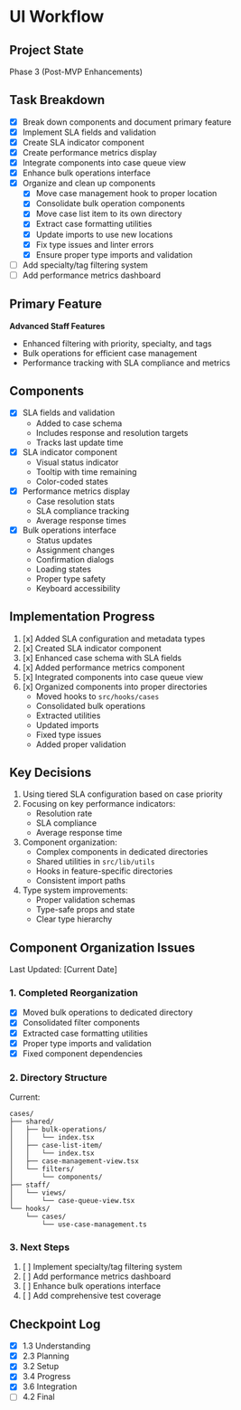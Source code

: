 # UI Workflow

## Project State
Phase 3 (Post-MVP Enhancements)

## Task Breakdown
- [x] Break down components and document primary feature
- [x] Implement SLA fields and validation
- [x] Create SLA indicator component
- [x] Create performance metrics display
- [x] Integrate components into case queue view
- [x] Enhance bulk operations interface
- [x] Organize and clean up components
  - [x] Move case management hook to proper location
  - [x] Consolidate bulk operation components
  - [x] Move case list item to its own directory
  - [x] Extract case formatting utilities
  - [x] Update imports to use new locations
  - [x] Fix type issues and linter errors
  - [x] Ensure proper type imports and validation
- [ ] Add specialty/tag filtering system
- [ ] Add performance metrics dashboard

## Primary Feature
**Advanced Staff Features**
- Enhanced filtering with priority, specialty, and tags
- Bulk operations for efficient case management
- Performance tracking with SLA compliance and metrics

## Components
- [x] SLA fields and validation
  - Added to case schema
  - Includes response and resolution targets
  - Tracks last update time
- [x] SLA indicator component
  - Visual status indicator
  - Tooltip with time remaining
  - Color-coded states
- [x] Performance metrics display
  - Case resolution stats
  - SLA compliance tracking
  - Average response times
- [x] Bulk operations interface
  - Status updates
  - Assignment changes
  - Confirmation dialogs
  - Loading states
  - Proper type safety
  - Keyboard accessibility

## Implementation Progress
1. [x] Added SLA configuration and metadata types
2. [x] Created SLA indicator component
3. [x] Enhanced case schema with SLA fields
4. [x] Added performance metrics component
5. [x] Integrated components into case queue view
6. [x] Organized components into proper directories
   - Moved hooks to `src/hooks/cases`
   - Consolidated bulk operations
   - Extracted utilities
   - Updated imports
   - Fixed type issues
   - Added proper validation

## Key Decisions
1. Using tiered SLA configuration based on case priority
2. Focusing on key performance indicators:
   - Resolution rate
   - SLA compliance
   - Average response time
3. Component organization:
   - Complex components in dedicated directories
   - Shared utilities in `src/lib/utils`
   - Hooks in feature-specific directories
   - Consistent import paths
4. Type system improvements:
   - Proper validation schemas
   - Type-safe props and state
   - Clear type hierarchy

## Component Organization Issues
Last Updated: [Current Date]

### 1. Completed Reorganization
- [x] Moved bulk operations to dedicated directory
- [x] Consolidated filter components
- [x] Extracted case formatting utilities
- [x] Proper type imports and validation
- [x] Fixed component dependencies

### 2. Directory Structure
Current:
```
cases/
├── shared/
│   ├── bulk-operations/
│   │   └── index.tsx
│   ├── case-list-item/
│   │   └── index.tsx
│   ├── case-management-view.tsx
│   └── filters/
│       └── components/
├── staff/
│   └── views/
│       └── case-queue-view.tsx
└── hooks/
    └── cases/
        └── use-case-management.ts
```

### 3. Next Steps
1. [ ] Implement specialty/tag filtering system
2. [ ] Add performance metrics dashboard
3. [ ] Enhance bulk operations interface
4. [ ] Add comprehensive test coverage

## Checkpoint Log
- [x] 1.3 Understanding
- [x] 2.3 Planning
- [x] 3.2 Setup
- [x] 3.4 Progress
- [x] 3.6 Integration
- [ ] 4.2 Final